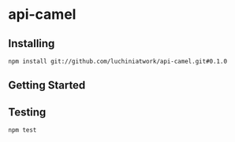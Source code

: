 api-camel
=========

Installing
----------

    npm install git://github.com/luchiniatwork/api-camel.git#0.1.0

Getting Started
---------------


Testing
-------

    npm test